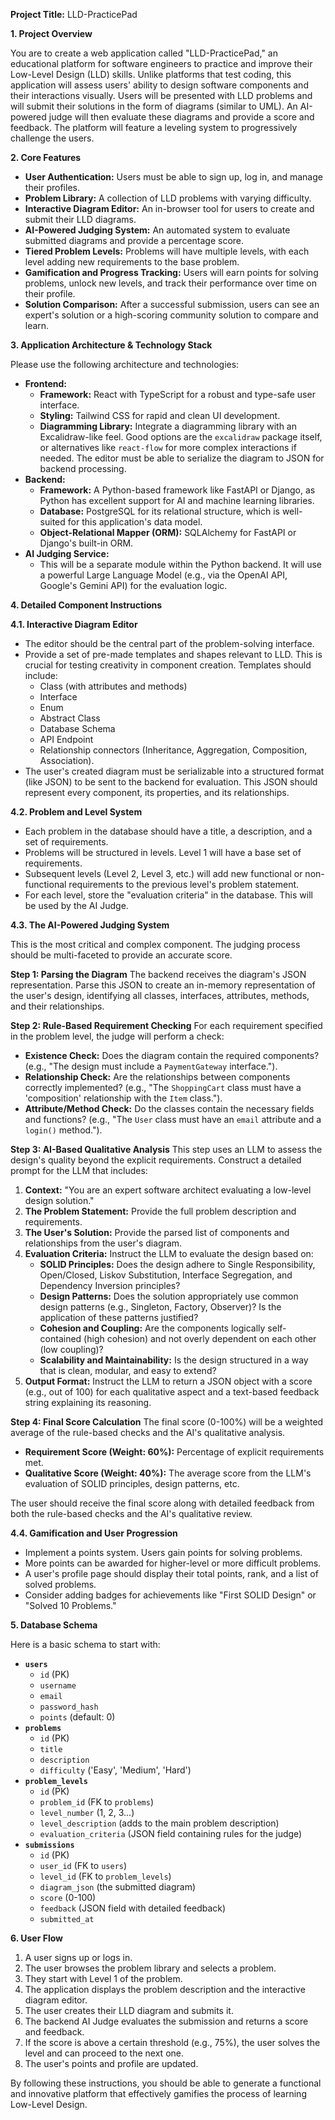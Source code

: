 **Project Title:** LLD-PracticePad

**1. Project Overview**

You are to create a web application called "LLD-PracticePad," an educational platform for software engineers to practice and improve their Low-Level Design (LLD) skills. Unlike platforms that test coding, this application will assess users' ability to design software components and their interactions visually. Users will be presented with LLD problems and will submit their solutions in the form of diagrams (similar to UML). An AI-powered judge will then evaluate these diagrams and provide a score and feedback. The platform will feature a leveling system to progressively challenge the users.

**2. Core Features**

*   **User Authentication:** Users must be able to sign up, log in, and manage their profiles.
*   **Problem Library:** A collection of LLD problems with varying difficulty.
*   **Interactive Diagram Editor:** An in-browser tool for users to create and submit their LLD diagrams.
*   **AI-Powered Judging System:** An automated system to evaluate submitted diagrams and provide a percentage score.
*   **Tiered Problem Levels:** Problems will have multiple levels, with each level adding new requirements to the base problem.
*   **Gamification and Progress Tracking:** Users will earn points for solving problems, unlock new levels, and track their performance over time on their profile.
*   **Solution Comparison:** After a successful submission, users can see an expert's solution or a high-scoring community solution to compare and learn.

**3. Application Architecture & Technology Stack**

Please use the following architecture and technologies:

*   **Frontend:**
    *   **Framework:** React with TypeScript for a robust and type-safe user interface.
    *   **Styling:** Tailwind CSS for rapid and clean UI development.
    *   **Diagramming Library:** Integrate a diagramming library with an Excalidraw-like feel. Good options are the `excalidraw` package itself, or alternatives like `react-flow` for more complex interactions if needed. The editor must be able to serialize the diagram to JSON for backend processing.
*   **Backend:**
    *   **Framework:** A Python-based framework like FastAPI or Django, as Python has excellent support for AI and machine learning libraries.
    *   **Database:** PostgreSQL for its relational structure, which is well-suited for this application's data model.
    *   **Object-Relational Mapper (ORM):** SQLAlchemy for FastAPI or Django's built-in ORM.
*   **AI Judging Service:**
    *   This will be a separate module within the Python backend. It will use a powerful Large Language Model (e.g., via the OpenAI API, Google's Gemini API) for the evaluation logic.

**4. Detailed Component Instructions**

**4.1. Interactive Diagram Editor**

*   The editor should be the central part of the problem-solving interface.
*   Provide a set of pre-made templates and shapes relevant to LLD. This is crucial for testing creativity in component creation. Templates should include:
    *   Class (with attributes and methods)
    *   Interface
    *   Enum
    *   Abstract Class
    *   Database Schema
    *   API Endpoint
    *   Relationship connectors (Inheritance, Aggregation, Composition, Association).
*   The user's created diagram must be serializable into a structured format (like JSON) to be sent to the backend for evaluation. This JSON should represent every component, its properties, and its relationships.

**4.2. Problem and Level System**

*   Each problem in the database should have a title, a description, and a set of requirements.
*   Problems will be structured in levels. Level 1 will have a base set of requirements.
*   Subsequent levels (Level 2, Level 3, etc.) will add new functional or non-functional requirements to the previous level's problem statement.
*   For each level, store the "evaluation criteria" in the database. This will be used by the AI Judge.

**4.3. The AI-Powered Judging System**

This is the most critical and complex component. The judging process should be multi-faceted to provide an accurate score.

**Step 1: Parsing the Diagram**
The backend receives the diagram's JSON representation. Parse this JSON to create an in-memory representation of the user's design, identifying all classes, interfaces, attributes, methods, and their relationships.

**Step 2: Rule-Based Requirement Checking**
For each requirement specified in the problem level, the judge will perform a check:
*   **Existence Check:** Does the diagram contain the required components? (e.g., "The design must include a `PaymentGateway` interface.").
*   **Relationship Check:** Are the relationships between components correctly implemented? (e.g., "The `ShoppingCart` class must have a 'composition' relationship with the `Item` class.").
*   **Attribute/Method Check:** Do the classes contain the necessary fields and functions? (e.g., "The `User` class must have an `email` attribute and a `login()` method.").

**Step 3: AI-Based Qualitative Analysis**
This step uses an LLM to assess the design's quality beyond the explicit requirements. Construct a detailed prompt for the LLM that includes:
1.  **Context:** "You are an expert software architect evaluating a low-level design solution."
2.  **The Problem Statement:** Provide the full problem description and requirements.
3.  **The User's Solution:** Provide the parsed list of components and relationships from the user's diagram.
4.  **Evaluation Criteria:** Instruct the LLM to evaluate the design based on:
    *   **SOLID Principles:** Does the design adhere to Single Responsibility, Open/Closed, Liskov Substitution, Interface Segregation, and Dependency Inversion principles?
    *   **Design Patterns:** Does the solution appropriately use common design patterns (e.g., Singleton, Factory, Observer)? Is the application of these patterns justified?
    *   **Cohesion and Coupling:** Are the components logically self-contained (high cohesion) and not overly dependent on each other (low coupling)?
    *   **Scalability and Maintainability:** Is the design structured in a way that is clean, modular, and easy to extend?
5.  **Output Format:** Instruct the LLM to return a JSON object with a score (e.g., out of 100) for each qualitative aspect and a text-based feedback string explaining its reasoning.

**Step 4: Final Score Calculation**
The final score (0-100%) will be a weighted average of the rule-based checks and the AI's qualitative analysis.
*   **Requirement Score (Weight: 60%):** Percentage of explicit requirements met.
*   **Qualitative Score (Weight: 40%):** The average score from the LLM's evaluation of SOLID principles, design patterns, etc.

The user should receive the final score along with detailed feedback from both the rule-based checks and the AI's qualitative review.

**4.4. Gamification and User Progression**

*   Implement a points system. Users gain points for solving problems.
*   More points can be awarded for higher-level or more difficult problems.
*   A user's profile page should display their total points, rank, and a list of solved problems.
*   Consider adding badges for achievements like "First SOLID Design" or "Solved 10 Problems."

**5. Database Schema**

Here is a basic schema to start with:

*   **`users`**
    *   `id` (PK)
    *   `username`
    *   `email`
    *   `password_hash`
    *   `points` (default: 0)
*   **`problems`**
    *   `id` (PK)
    *   `title`
    *   `description`
    *   `difficulty` ('Easy', 'Medium', 'Hard')
*   **`problem_levels`**
    *   `id` (PK)
    *   `problem_id` (FK to `problems`)
    *   `level_number` (1, 2, 3...)
    *   `level_description` (adds to the main problem description)
    *   `evaluation_criteria` (JSON field containing rules for the judge)
*   **`submissions`**
    *   `id` (PK)
    *   `user_id` (FK to `users`)
    *   `level_id` (FK to `problem_levels`)
    *   `diagram_json` (the submitted diagram)
    *   `score` (0-100)
    *   `feedback` (JSON field with detailed feedback)
    *   `submitted_at`

**6. User Flow**

1.  A user signs up or logs in.
2.  The user browses the problem library and selects a problem.
3.  They start with Level 1 of the problem.
4.  The application displays the problem description and the interactive diagram editor.
5.  The user creates their LLD diagram and submits it.
6.  The backend AI Judge evaluates the submission and returns a score and feedback.
7.  If the score is above a certain threshold (e.g., 75%), the user solves the level and can proceed to the next one.
8.  The user's points and profile are updated.

By following these instructions, you should be able to generate a functional and innovative platform that effectively gamifies the process of learning Low-Level Design.